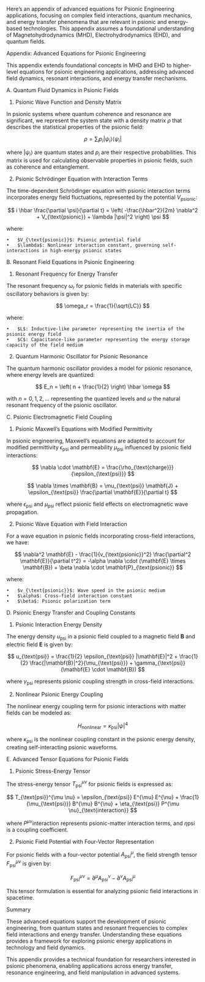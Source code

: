 Here’s an appendix of advanced equations for Psionic Engineering applications, focusing on complex field interactions, quantum mechanics, and energy transfer phenomena that are relevant in psionic and energy-based technologies. This appendix assumes a foundational understanding of Magnetohydrodynamics (MHD), Electrohydrodynamics (EHD), and quantum fields.

Appendix: Advanced Equations for Psionic Engineering

This appendix extends foundational concepts in MHD and EHD to higher-level equations for psionic engineering applications, addressing advanced field dynamics, resonant interactions, and energy transfer mechanisms.

A. Quantum Fluid Dynamics in Psionic Fields

1. Psionic Wave Function and Density Matrix

In psionic systems where quantum coherence and resonance are significant, we represent the system state with a density matrix $\rho$ that describes the statistical properties of the psionic field:

$$
\rho = \sum_i p_i |\psi_i\rangle \langle \psi_i|
$$

where $|\psi_i\rangle$ are quantum states and $p_i$ are their respective probabilities. This matrix is used for calculating observable properties in psionic fields, such as coherence and entanglement.

2. Psionic Schrödinger Equation with Interaction Terms

The time-dependent Schrödinger equation with psionic interaction terms incorporates energy field fluctuations, represented by the potential $V_{\text{psionic}}$:

$$
i \hbar \frac{\partial \psi}{\partial t} = \left( -\frac{\hbar^2}{2m} \nabla^2 + V_{\text{psionic}} + \lambda |\psi|^2 \right) \psi
$$

where:

	•	$V_{\text{psionic}}$: Psionic potential field
	•	$\lambda$: Nonlinear interaction constant, governing self-interactions in high-energy psionic states

B. Resonant Field Equations in Psionic Engineering

1. Resonant Frequency for Energy Transfer

The resonant frequency $\omega_r$ for psionic fields in materials with specific oscillatory behaviors is given by:

$$
\omega_r = \frac{1}{\sqrt{LC}}
$$

where:

	•	$L$: Inductive-like parameter representing the inertia of the psionic energy field
	•	$C$: Capacitance-like parameter representing the energy storage capacity of the field medium

2. Quantum Harmonic Oscillator for Psionic Resonance

The quantum harmonic oscillator provides a model for psionic resonance, where energy levels are quantized:

$$
E_n = \left( n + \frac{1}{2} \right) \hbar \omega
$$

with $n = 0, 1, 2, \dots$ representing the quantized levels and $\omega$ the natural resonant frequency of the psionic oscillator.

C. Psionic Electromagnetic Field Coupling

1. Psionic Maxwell’s Equations with Modified Permittivity

In psionic engineering, Maxwell’s equations are adapted to account for modified permittivity $\epsilon_{\text{psi}}$ and permeability $\mu_{\text{psi}}$ influenced by psionic field interactions:

$$
\nabla \cdot \mathbf{E} = \frac{\rho_{\text{charge}}}{\epsilon_{\text{psi}}}
$$

$$
\nabla \times \mathbf{B} = \mu_{\text{psi}} \mathbf{J} + \epsilon_{\text{psi}} \frac{\partial \mathbf{E}}{\partial t}
$$

where $\epsilon_{\text{psi}}$ and $\mu_{\text{psi}}$ reflect psionic field effects on electromagnetic wave propagation.

2. Psionic Wave Equation with Field Interaction

For a wave equation in psionic fields incorporating cross-field interactions, we have:

$$
\nabla^2 \mathbf{E} - \frac{1}{v_{\text{psionic}}^2} \frac{\partial^2 \mathbf{E}}{\partial t^2} = -\alpha \nabla \cdot (\mathbf{E} \times \mathbf{B}) + \beta \nabla \cdot \mathbf{P}_{\text{psionic}}
$$

where:

	•	$v_{\text{psionic}}$: Wave speed in the psionic medium
	•	$\alpha$: Cross-field interaction constant
	•	$\beta$: Psionic polarization term

D. Psionic Energy Transfer and Coupling Constants

1. Psionic Interaction Energy Density

The energy density $u_{\text{psi}}$ in a psionic field coupled to a magnetic field $\mathbf{B}$ and electric field $\mathbf{E}$ is given by:

$$
u_{\text{psi}} = \frac{1}{2} \epsilon_{\text{psi}} |\mathbf{E}|^2 + \frac{1}{2} \frac{|\mathbf{B}|^2}{\mu_{\text{psi}}} + \gamma_{\text{psi}} (\mathbf{E} \cdot \mathbf{B})
$$

where $\gamma_{\text{psi}}$ represents psionic coupling strength in cross-field interactions.

2. Nonlinear Psionic Energy Coupling

The nonlinear energy coupling term for psionic interactions with matter fields can be modeled as:

$$
H_{\text{nonlinear}} = \kappa_{\text{psi}} |\psi|^4
$$

where $\kappa_{\text{psi}}$ is the nonlinear coupling constant in the psionic energy density, creating self-interacting psionic waveforms.

E. Advanced Tensor Equations for Psionic Fields

1. Psionic Stress-Energy Tensor

The stress-energy tensor $T_{\text{psi}}^{\mu \nu}$ for psionic fields is expressed as:

$$
T_{\text{psi}}^{\mu \nu} = \epsilon_{\text{psi}} E^{\mu} E^{\nu} + \frac{1}{\mu_{\text{psi}}} B^{\mu} B^{\nu} + \eta_{\text{psi}} P^{\mu \nu}_{\text{interaction}}
$$

where $P^{\mu \nu}{\text{interaction}}$ represents psionic-matter interaction terms, and $\eta{\text{psi}}$ is a coupling coefficient.

2. Psionic Field Potential with Four-Vector Representation

For psionic fields with a four-vector potential $A_{\text{psi}}^{\mu}$, the field strength tensor $F_{\text{psi}}^{\mu \nu}$ is given by:

$$
F_{\text{psi}}^{\mu \nu} = \partial^{\mu} A_{\text{psi}}^{\nu} - \partial^{\nu} A_{\text{psi}}^{\mu}
$$

This tensor formulation is essential for analyzing psionic field interactions in spacetime.

Summary

These advanced equations support the development of psionic engineering, from quantum states and resonant frequencies to complex field interactions and energy transfer. Understanding these equations provides a framework for exploring psionic energy applications in technology and field dynamics.

This appendix provides a technical foundation for researchers interested in psionic phenomena, enabling applications across energy transfer, resonance engineering, and field manipulation in advanced systems.
